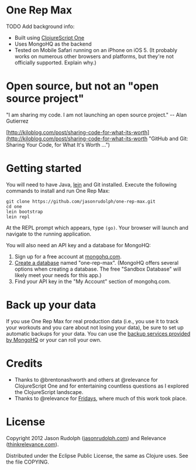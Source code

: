 # One Rep Max

TODO Add background info:

* Built using [ClojureScript One][clojurescript-one]
* Uses MongoHQ as the backend
* Tested on Mobile Safari running on an iPhone on iOS 5. (It probably
  works on numerous other browsers and platforms, but they're not
  officially supported. Explain why.)

# Open source, but not an "open source project"

"I am sharing my code. I am not launching an open source project." --
Alan Gutierrez

[http://kiloblog.com/post/sharing-code-for-what-its-worth](http://kiloblog.com/post/sharing-code-for-what-its-worth "GitHub and Git: Sharing Your Code, for What It's Worth ...")

# Getting started

You will need to have Java, [lein][] and Git installed. Execute the
following commands to install and run One Rep Max:

    git clone https://github.com/jasonrudolph/one-rep-max.git
    cd one
    lein bootstrap
    lein repl

At the REPL prompt which appears, type `(go)`. Your browser will
launch and navigate to the running application.

You will also need an API key and a database for MongoHQ:

1. Sign up for a free account at [mongohq.com][mongohq-signup].
2. [Create a database][mongohq-create-db] named "one-rep-max". (MongoHQ
   offers several options when creating a database. The free "Sandbox
   Database" will likely meet your needs for this app.)
3. Find your API key in the "My Account" section of mongohq.com. 

# Back up your data

If you use One Rep Max for real production data (i.e., you use it to
track your workouts and you care about not losing your data), be sure to
set up automatic backups for your data. You can use the [backup
services provided by MongoHQ][mongohq-backup] or your can roll your own.

# Credits

* Thanks to @brentonashworth and others at @relevance for ClojureScript
  One and for entertaining countless questions as I explored the
  ClojureScript landscape.
* Thanks to @relevance for [Fridays], where much of this work took
  place.

# License

Copyright 2012 Jason Rudolph ([jasonrudolph.com](http://jasonrudolph.com)) and Relevance ([thinkrelevance.com](http://thinkrelevance.com)).

Distributed under the Eclipse Public License, the same as Clojure uses. See the file COPYING.

[clojurescript-one]: http://clojurescriptone.com
[lein]: https://github.com/technomancy/leiningen
[mongohq-signup]: https://mongohq.com/signup
[mongohq-create-db]: https://mongohq.com/databases/new
[mongohq-backup]: http://support.mongohq.com/topics/using-amazon-s3-to-backup-your-mongohq-database.html
[fridays]: http://thinkrelevance.com/how-we-work/dev_team#dev_team-fridays
